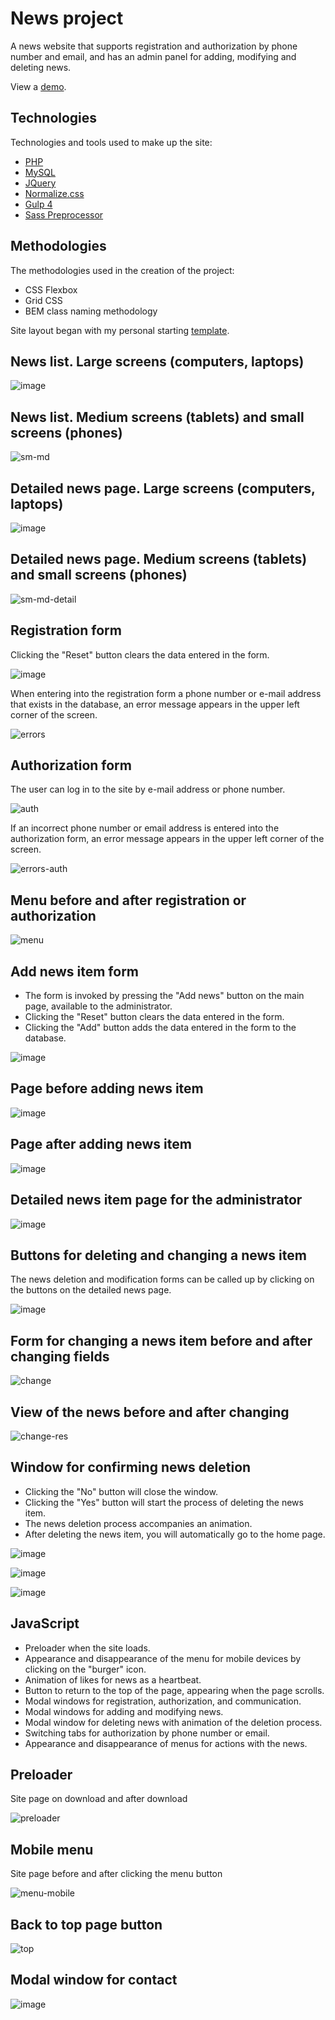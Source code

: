 # News project
A news website that supports registration and authorization by phone number and email, and has an admin panel for adding, modifying and deleting news.

View a <a href="https://bootstrap-sport-news.000webhostapp.com" target="_blank">demo</a>.

## Technologies

Technologies and tools used to make up the site:

* <a href="https://www.php.net" target="_blank">PHP</a>
* <a href="https://www.mysql.com" target="_blank">MySQL</a>
* <a href="https://jquery.com" target="_blank">JQuery</a>
* <a href="https://necolas.github.io/normalize.css/" target="_blank">Normalize.css</a>
* <a href="https://gulpjs.com" target="_blank">Gulp 4</a>
* <a href="https://sass-scss.ru" target="_blank">Sass Preprocessor</a>

## Methodologies

The methodologies used in the creation of the project:

* CSS Flexbox
* Grid CSS
* BEM class naming methodology

Site layout began with my personal starting <a href="https://igor-muram.github.io/webtemplate/index.html" target="_blank">template</a>.

## News list. Large screens (computers, laptops)

![image](https://user-images.githubusercontent.com/54866075/132106701-32170df4-1118-442f-82ef-73c748cb2a6a.png)

## News list. Medium screens (tablets) and small screens (phones)

![sm-md](https://user-images.githubusercontent.com/54866075/132106800-3b8c0e7d-aff2-4e84-8cce-243d26a2e429.png)

## Detailed news page. Large screens (computers, laptops)

![image](https://user-images.githubusercontent.com/54866075/132106878-b11d33d0-3c10-4c65-9755-a4880b507b55.png)

## Detailed news page. Medium screens (tablets) and small screens (phones)

![sm-md-detail](https://user-images.githubusercontent.com/54866075/132106911-2c459278-95c8-49fc-918d-e98599ae76bc.png)

## Registration form

Clicking the "Reset" button clears the data entered in the form.

![image](https://user-images.githubusercontent.com/54866075/132106977-ffe2acd9-f26b-433d-b8eb-107fb8f98c03.png)

When entering into the registration form a phone number or e-mail address that exists in the database, an error message appears in the upper left corner of the screen.

![errors](https://user-images.githubusercontent.com/54866075/132107989-ada59554-4824-4e2f-b9eb-78e0d1f19d60.png)

## Authorization form

The user can log in to the site by e-mail address or phone number.

![auth](https://user-images.githubusercontent.com/54866075/132107151-3ddce8bf-ab90-4ad1-bb06-3aabf41f61fa.png)

If an incorrect phone number or email address is entered into the authorization form, an error message appears in the upper left corner of the screen.

![errors-auth](https://user-images.githubusercontent.com/54866075/132107942-b2877440-38a6-48b5-9a82-b8ba4bac9764.png)

## Menu before and after registration or authorization

![menu](https://user-images.githubusercontent.com/54866075/132107021-349672c9-ab8a-40ec-8109-e2d4c75a349e.png)

## Add news item form

* The form is invoked by pressing the "Add news" button on the main page, available to the administrator. 
* Clicking the "Reset" button clears the data entered in the form.
* Clicking the "Add" button adds the data entered in the form to the database.

![image](https://user-images.githubusercontent.com/54866075/132107242-a9b9e47d-c0c4-473a-bbd2-3c9f3940b1c7.png)

## Page before adding news item

![image](https://user-images.githubusercontent.com/54866075/132107281-dcd028a3-62f1-4ea8-9a1d-bd67681c7a9a.png)

## Page after adding news item

![image](https://user-images.githubusercontent.com/54866075/132107284-0a1b3b9f-156f-4bf2-a8cb-1444467d8683.png)

## Detailed news item page for the administrator

![image](https://user-images.githubusercontent.com/54866075/132107306-eccb2988-52fd-4151-9995-cd1cc2f57158.png)

## Buttons for deleting and changing a news item

The news deletion and modification forms can be called up by clicking on the buttons on the detailed news page.

![image](https://user-images.githubusercontent.com/54866075/132107376-eb3fc825-6d0c-4e7c-9e9a-c44553f1de2c.png)

## Form for changing a news item before and after changing fields

![change](https://user-images.githubusercontent.com/54866075/132107410-702616f0-1e09-4c11-9cd7-f06a6e08a37f.png)

## View of the news before and after changing

![change-res](https://user-images.githubusercontent.com/54866075/132107448-06391f06-d072-4d1d-aacd-41a60450eb60.png)

## Window for confirming news deletion

* Clicking the "No" button will close the window. 
* Clicking the "Yes" button will start the process of deleting the news item.
* The news deletion process accompanies an animation.
* After deleting the news item, you will automatically go to the home page.

![image](https://user-images.githubusercontent.com/54866075/132108031-5a5fdef3-8b5b-4466-8c0d-fb2e180a8547.png)

![image](https://user-images.githubusercontent.com/54866075/132108068-8164e2fd-da30-4bfe-8626-47bc2c730729.png)

![image](https://user-images.githubusercontent.com/54866075/132108073-34304908-b9ac-4ead-b25f-0a405e621707.png)

## JavaScript

* Preloader when the site loads.
* Appearance and disappearance of the menu for mobile devices by clicking on the "burger" icon.
* Animation of likes for news as a heartbeat.
* Button to return to the top of the page, appearing when the page scrolls.
* Modal windows for registration, authorization, and communication.
* Modal windows for adding and modifying news.
* Modal window for deleting news with animation of the deletion process.
* Switching tabs for authorization by phone number or email. 
* Appearance and disappearance of menus for actions with the news.

## Preloader

Site page on download and after download

![preloader](https://user-images.githubusercontent.com/54866075/132107667-3682cd3a-06c3-49ea-b6b0-82bdf09cf476.png)

## Mobile menu

Site page before and after clicking the menu button

![menu-mobile](https://user-images.githubusercontent.com/54866075/132107722-2aac2d84-808a-442e-af15-0732988cc707.png)

## Back to top page button

![top](https://user-images.githubusercontent.com/54866075/132107827-77cfe3ad-4e10-4c5d-9718-f798715cad5b.png)

## Modal window for contact

![image](https://user-images.githubusercontent.com/54866075/132108003-78e059c1-bff5-49fb-aa8e-74b4ab7e21f6.png)

